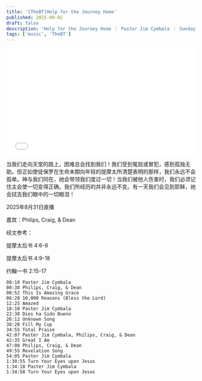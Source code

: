 ```yaml
---
title: '[TheBT]Help for the Journey Home'
published: 2025-09-02
draft: false
description: 'Help for the Journey Home ｜ Pastor Jim Cymbala ｜ Sunday Service ｜ The Brooklyn Tabernacle'
tags: ['music', 'TheBT']
---
```

<div style="width: 100%; position: relative; padding-top: 56.25%;">
  <iframe 
    src="../../ArtPlayer.html?videoUrl=https://archive.org/download/help-for-the-journey-home-pastor-jim-cymbala-sunday-service-the-brooklyn-tabernacle/Help%20for%20the%20Journey%20Home%20%EF%BD%9C%20Pastor%20Jim%20Cymbala%20%EF%BD%9C%20Sunday%20Service%20%EF%BD%9C%20The%20Brooklyn%20Tabernacle.webm&subtitle1Url=./subtitles/20250831/trans.srt&subtitle2Url=./subtitles/20250831/src.srt"
    style="position: absolute; top: 0; left: 0; width: 100%; height: 100%; border: none;"
    frameborder="0">
  </iframe>
</div>

当我们走向天堂的路上，困难总会找到我们！我们受到冤屈或冒犯，感到孤独无助。但正如使徒保罗在生命末期向年轻的提摩太所清楚表明的那样，我们永远不会孤单。神与我们同在，祂会带领我们度过一切！当我们被他人伤害时，我们必须记住主会使一切变得正确。我们所经历的并非永远不变。有一天我们会见到耶稣，祂会拭去我们眼中的一切眼泪！

2025年8月31日直播

嘉宾：Philips, Craig, & Dean

经文参考：

提摩太后书 4:6-8

提摩太后书 4:9-18

约翰一书 2:15-17


```
00:10 Paster Jim Cymbala
00:38 Philips, Craig, & Dean
00:52 This Is Amazing Grace
06:20 10,000 Reasons (Bless the Lord)
12:25 Amazed
18:10 Paster Jim Cymbala
22:30 Dios ha Sido Bueno
26:12 Unknown Song
30:28 Fill My Cup
34:55 Total Praise
42:07 Paster Jim Cymbala, Philips, Craig, & Dean
42:35 Great I Am
47:08 Philips, Craig, & Dean
49:55 Revelation Song
54:05 Paster Jim Cymbala
1:30:55 Turn Your Eyes upon Jesus
1:34:18 Paster Jim Cymbala
1:34:58 Turn Your Eyes upon Jesus
```